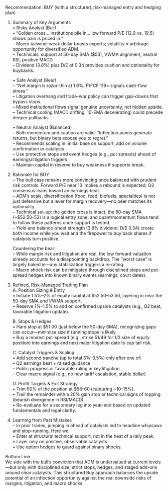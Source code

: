 Recommendation: BUY (with a structured, risk‐managed entry and hedging plan)

1. Summary of Key Arguments  
   • Risky Analyst (Bull)  
     – “Golden cross… institutions pile in… low forward P/E (12.9 vs. 19.5) shows pain is priced in.”  
     – Macro tailwind: weak dollar boosts exports; volatility = arbitrage opportunity for diversified ADM.  
     – Technicals: support at 50-day SMA ($53), VWMA alignment, neutral RSI, positive MACD.  
     – Dividend (3.8%) plus D/E of 0.34 provides cushion and optionality for buybacks.  

   • Safe Analyst (Bear)  
     – “Net margin is razor-thin at 1.6%; P/FCF 119× signals cash-flow stress.”  
     – Litigation overhang and trade-war policy can trigger gap-downs that bypass stops.  
     – Mixed institutional flows signal genuine uncertainty, not hidden upside.  
     – Technical cooling (MACD drifting, 10-EMA decelerating) could precede deeper pullbacks.  

   • Neutral Analyst (Balanced)  
     – Both momentum and caution are valid: “Inflection points generate returns, but binary bets expose you to regret.”  
     – Recommends scaling in: initial base on support, add on volume confirmation or catalysts.  
     – Use protective stops and event hedges (e.g., put spreads) ahead of earnings/litigation triggers.  
     – Maintain capital in reserve to buy weakness if supports break.  

2. Rationale for BUY  
   – The bull case remains more convincing once balanced with prudent risk controls. Forward P/E near 13 implies a rebound is expected; Q2 consensus leans toward an earnings beat.  
   – ADM’s scale, diversification (food, feed, biofuels, specialties) is not just defensive but a lever for margin recovery—no peer matches its optionality.  
   – Technical set-up: the golden cross is intact, the 50-day SMA (~$52.50–53) is a logical entry zone, and quant/momentum flows tend to follow these patterns once support is tested.  
   – Yield and balance-sheet strength (3.8% dividend, D/E 0.34) create both income while you wait and the firepower to buy back shares if catalysts turn positive.  

   Countering the bear:  
   – While margin risk and litigation are real, the low forward valuation already accounts for a disappointing backdrop. The “worst case” is largely baked in—any stabilization triggers a re‐rating.  
   – Macro shock risk can be mitigated through disciplined stops and put‐spread hedges into known binary events (earnings, court dates).  

3. Refined, Risk‐Managed Trading Plan  
   A. Position Sizing & Entry  
     • Initiate 1.5%–2% of equity capital at $52.50–53.50, layering in near the 50-day SMA and VWMA support.  
     • Reserve 1%–1.5% to add on confirmed upside catalysts (e.g., Q2 beat, favorable litigation update).  

   B. Stops & Hedges  
     • Hard stop at $51.00 (just below the 50-day SMA), recognizing gaps can occur—minimize size if running stops is likely.  
     • Buy a modest put-spread (e.g., strike $51/$49 for 1/2 size of equity position) into earnings and next major litigation date to cap tail risk.  

   C. Catalyst Triggers & Scaling  
     • Add second tranche (up to total 3%–3.5%) only after one of:  
       – Q2 earnings beat + raised guidance  
       – Public progress or favorable ruling in key litigation  
       – Clear macro signal (e.g., no new tariff escalation, stable dollar)  

   D. Profit Targets & Exit Strategy  
     • Trim 50% of the position at $58–60 (capturing ~10–15%).  
     • Trail the remainder with a 20% gain stop or technical signs of topping (bearish divergence in RSI/MACD).  
     • Re-evaluate for a secondary leg into year-end based on updated fundamentals and legal clarity.  

4. Learning from Past Mistakes  
   – In prior trades, jumping in ahead of catalysts led to headline whipsaws and stop-running. Here we:  
     • Enter at structural technical support, not in the heat of a rally peak.  
     • Layer only on positive, observable catalysts.  
     • Use option hedges to guard against binary shocks.  

Bottom Line  
We side with the bull’s conviction that ADM is undervalued at current levels—but only with disciplined size, strict stops, hedges, and staged add-ons around clear catalysts. This structured Buy approach balances the upside potential of an inflection opportunity against the real downside risks of margins, litigation, and macro shocks.